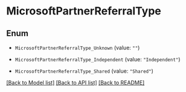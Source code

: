 # MicrosoftPartnerReferralType

## Enum


* `MicrosoftPartnerReferralType_Unknown` (value: `""`)

* `MicrosoftPartnerReferralType_Independent` (value: `"Independent"`)

* `MicrosoftPartnerReferralType_Shared` (value: `"Shared"`)


[[Back to Model list]](../README.md#documentation-for-models) [[Back to API list]](../README.md#documentation-for-api-endpoints) [[Back to README]](../README.md)


